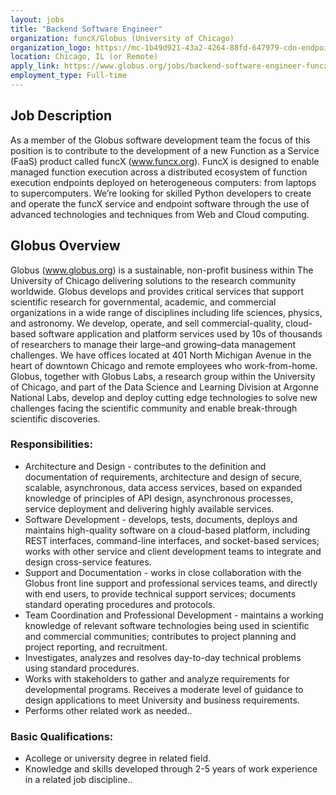 ```yaml
---
layout: jobs
title: "Backend Software Engineer"
organization: funcX/Globus (University of Chicago)
organization_logo: https://mc-1b49d921-43a2-4264-88fd-647979-cdn-endpoint.azureedge.net/-/jssmedia/images/logo-background.svg
location: Chicago, IL (or Remote)
apply_link: https://www.globus.org/jobs/backend-software-engineer-funcx
employment_type: Full-time
---
```



## Job Description

As a member of the Globus software development team the focus of this position is to contribute to the development of a new Function as a Service (FaaS) product called funcX (www.funcx.org). FuncX is designed to enable managed function execution across a distributed ecosystem of function execution endpoints deployed on heterogeneous computers: from laptops to supercomputers. We’re looking for skilled Python developers to create and operate the funcX service and endpoint software through the use of advanced technologies and techniques from Web and Cloud computing.

## Globus Overview

Globus (www.globus.org) is a sustainable, non-profit business within The University of Chicago delivering solutions to the research community worldwide. Globus develops and provides critical services that support scientific research for governmental, academic, and commercial organizations in a wide range of disciplines including life sciences, physics, and astronomy.  We develop, operate, and sell commercial-quality, cloud-based software application and platform services used by 10s of thousands of researchers to manage their large–and growing–data management challenges. We have offices located at 401 North Michigan Avenue in the heart of downtown Chicago and remote employees who work-from-home.  Globus, together with Globus Labs, a research group within the University of Chicago, and part of the Data Science and Learning Division at Argonne National Labs, develop and deploy cutting edge technologies to solve new challenges facing the scientific community and enable break-through scientific discoveries.

### Responsibilities: 

- Architecture and Design - contributes to the definition and documentation of requirements, architecture and design of secure, scalable, asynchronous, data access services, based on expanded knowledge of principles of API design, asynchronous processes, service deployment and delivering highly available services. 
- Software Development - develops, tests, documents, deploys and maintains high-quality software on a cloud-based platform, including REST interfaces, command-line interfaces, and socket-based services; works with other service and client development teams to integrate and design cross-service features.
- Support and Documentation - works in close collaboration with the Globus front line support and professional services teams, and directly with end users, to provide technical support services; documents standard operating procedures and protocols.
- Team Coordination and Professional Development - maintains a working knowledge of relevant software technologies being used in scientific and commercial communities; contributes to  project planning and project reporting, and recruitment.
- Investigates, analyzes and resolves day-to-day technical problems using standard procedures. 
- Works with stakeholders to gather and analyze requirements for developmental programs. Receives a moderate level of guidance to design applications to meet University and business requirements.
- Performs other related work as needed..
 
### Basic Qualifications:

- Acollege or university degree in related field.
- Knowledge and skills developed through 2-5 years of work experience in a related job discipline..
